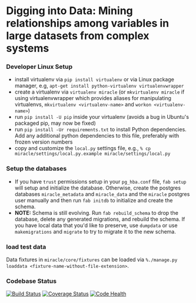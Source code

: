# Digging into Data: Mining relationships among variables in large datasets from complex systems

### Developer Linux Setup
- install virtualenv via `pip install virtualenv` or via  Linux package manager, e.g, `apt-get install python-virtualenv virtualenvwrapper`
- create a virtualenv via `virtualenv miracle` (or `mkvirtualenv miracle` if using virtualenvwrapper which provides
  aliases for manipulating virtualenvs, `mkvirtualenv <virtualenv-name>` and `workon <virtualenv-name>`)
- run `pip install -U pip` inside your virtualenv (avoids a bug in Ubuntu's packaged pip, may now be fixed)
- run `pip install -Ur requirements.txt` to install Python dependencies. Add any additional python dependencies to this
  file, preferably with frozen version numbers
- copy and customize the `local.py` settings file, e.g., `% cp miracle/settings/local.py.example miracle/settings/local.py`

### Setup the databases
- If you have `trust` permissions setup in your `pg_hba.conf` file, `fab setup` will setup and initialize the database. 
  Otherwise, create the postgres databases `miracle_metadata` and `miracle_data` and the `miracle` postgres user
  manually and then run `fab initdb` to initialize and create the schema.
- **NOTE:** Schema is still evolving. Run `fab rebuild_schema` to drop the database, delete any generated migrations, and
  rebuild the schema. If you have local data that you'd like to preserve, use `dumpdata` or use `makemigrations` and
  `migrate` to try to migrate it to the new schema.
  
### load test data
Data fixtures in `miracle/core/fixtures` can be loaded via `%./manage.py loaddata <fixture-name-without-file-extension>`. 


### Codebase Status
[![Build Status](https://travis-ci.org/comses/miracle.svg?branch=master)](https://travis-ci.org/comses/miracle)
[![Coverage Status](https://coveralls.io/repos/comses/miracle/badge.svg)](https://coveralls.io/r/comses/miracle)
[![Code Health](https://landscape.io/github/comses/miracle/master/landscape.svg?style=flat)](https://landscape.io/github/comses/miracle/master)

